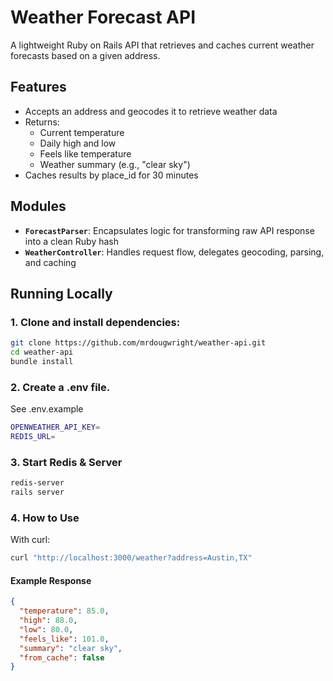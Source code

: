 # Weather Forecast API

A lightweight Ruby on Rails API that retrieves and caches current weather forecasts based on a given address.

## Features

- Accepts an address and geocodes it to retrieve weather data
- Returns:
  - Current temperature
  - Daily high and low
  - Feels like temperature
  - Weather summary (e.g., "clear sky")
- Caches results by place_id for 30 minutes

## Modules

- **`ForecastParser`**: Encapsulates logic for transforming raw API response into a clean Ruby hash
- **`WeatherController`**: Handles request flow, delegates geocoding, parsing, and caching

## Running Locally

### 1. Clone and install dependencies:

```bash
git clone https://github.com/mrdougwright/weather-api.git
cd weather-api
bundle install
```

### 2. Create a .env file.

See .env.example

```bash
OPENWEATHER_API_KEY=
REDIS_URL=
```

### 3. Start Redis & Server

```bash
redis-server
rails server
```

### 4. How to Use

With curl:
```bash
curl "http://localhost:3000/weather?address=Austin,TX"
```

#### Example Response

```json
{
  "temperature": 85.0,
  "high": 88.0,
  "low": 80.0,
  "feels_like": 101.0,
  "summary": "clear sky",
  "from_cache": false
}
